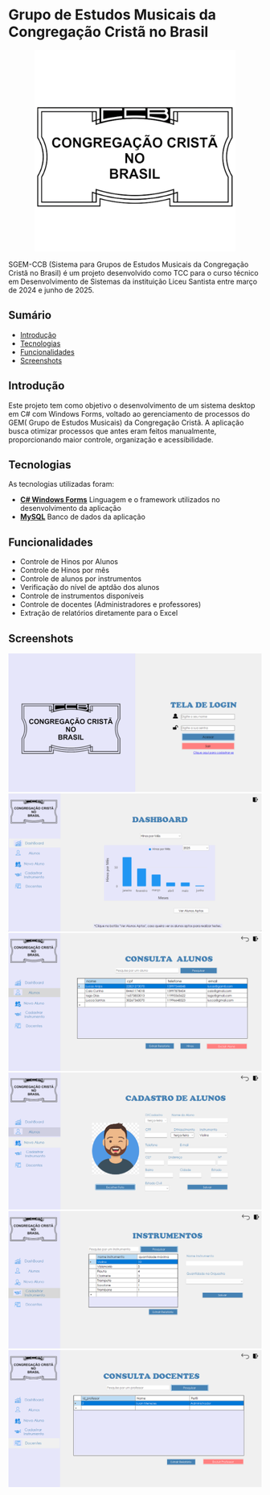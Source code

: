 # Grupo de Estudos Musicais da Congregação Cristã no Brasil

<p align="center">
  <img src="./Imagens/CCB.png" alt="logo_ccb" width="400px">
</p

SGEM-CCB (Sistema para Grupos de Estudos Musicais da Congregação Cristã no Brasil) é um projeto desenvolvido como TCC para o curso técnico em Desenvolvimento de Sistemas da instituição Liceu Santista entre março de 2024 e junho de 2025. 



## Sumário
- [Introdução](#introdução)
- [Tecnologias](#tecnologias)
- [Funcionalidades](#funcionalidades)
- [Screenshots](#screenshots)


## Introdução
Este projeto tem como objetivo o desenvolvimento de um sistema desktop em C# com Windows Forms, voltado ao gerenciamento de processos do GEM( Grupo de Estudos Musicais) da Congregação Cristã. A aplicação busca otimizar processos que antes eram feitos manualmente, proporcionando maior controle, organização e acessibilidade.
 
## Tecnologias
As tecnologias utilizadas foram:
- **[C# Windows Forms](https://docs.microsoft.com/en-us/dotnet/framework/winforms/)** Linguagem e o framework utilizados no desenvolvimento da aplicação
- **[MySQL](https://www.mysql.com)** Banco de dados da aplicação

## Funcionalidades
- Controle de Hinos por Alunos
- Controle de Hinos por mês
- Controle de alunos por instrumentos
- Verificação do nível de aptdão dos alunos
- Controle de instrumentos disponíveis
- Controle de docentes (Administradores e professores)
- Extração de relatórios diretamente para o Excel

## Screenshots
![screenshot_login](./Imagens/login.png)
![screenshot_dashboard](./Imagens/dashboard.png)
![screenshot_consultaAlunos](./Imagens/consultaAlunos.png)
![screenshot_cadALuno](./Imagens/cadALuno.png)
![screenshot_cadInstrumentos](./Imagens/cadInstrumentos.png)
![screenshot_docentes](./Imagens/docentes.png)
